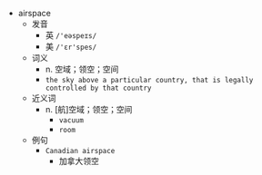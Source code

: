 - airspace
  - 发音
    - 英 `/'eəspeɪs/`
    - 美 `/'ɛr'spes/`
  - 词义
    - n. 空域；领空；空间
    - `the sky above a particular country, that is legally controlled by that country`
  - 近义词
    - n. [航]空域；领空；空间
      - `vacuum`
      - `room`
  - 例句
    - `Canadian airspace`
      - 加拿大领空

